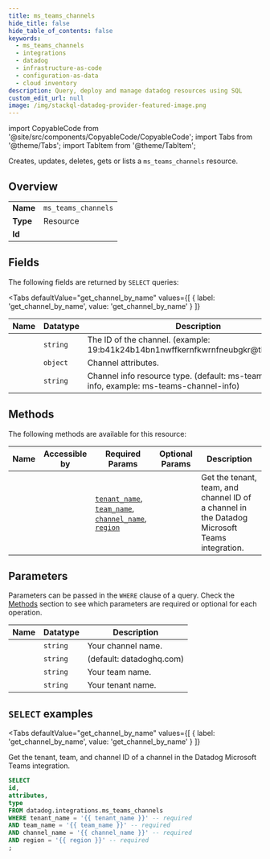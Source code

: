 ```yaml
--- 
title: ms_teams_channels
hide_title: false
hide_table_of_contents: false
keywords:
  - ms_teams_channels
  - integrations
  - datadog
  - infrastructure-as-code
  - configuration-as-data
  - cloud inventory
description: Query, deploy and manage datadog resources using SQL
custom_edit_url: null
image: /img/stackql-datadog-provider-featured-image.png
---
```


import CopyableCode from '@site/src/components/CopyableCode/CopyableCode';
import Tabs from '@theme/Tabs';
import TabItem from '@theme/TabItem';

Creates, updates, deletes, gets or lists a <code>ms_teams_channels</code> resource.

## Overview
<table><tbody>
<tr><td><b>Name</b></td><td><code>ms_teams_channels</code></td></tr>
<tr><td><b>Type</b></td><td>Resource</td></tr>
<tr><td><b>Id</b></td><td><CopyableCode code="datadog.integrations.ms_teams_channels" /></td></tr>
</tbody></table>

## Fields

The following fields are returned by `SELECT` queries:

<Tabs
    defaultValue="get_channel_by_name"
    values={[
        { label: 'get_channel_by_name', value: 'get_channel_by_name' }
    ]}
>
<TabItem value="get_channel_by_name">

<table>
<thead>
    <tr>
    <th>Name</th>
    <th>Datatype</th>
    <th>Description</th>
    </tr>
</thead>
<tbody>
<tr>
    <td><CopyableCode code="id" /></td>
    <td><code>string</code></td>
    <td>The ID of the channel. (example: 19:b41k24b14bn1nwffkernfkwrnfneubgkr@thread.tacv2)</td>
</tr>
<tr>
    <td><CopyableCode code="attributes" /></td>
    <td><code>object</code></td>
    <td>Channel attributes.</td>
</tr>
<tr>
    <td><CopyableCode code="type" /></td>
    <td><code>string</code></td>
    <td>Channel info resource type. (default: ms-teams-channel-info, example: ms-teams-channel-info)</td>
</tr>
</tbody>
</table>
</TabItem>
</Tabs>

## Methods

The following methods are available for this resource:

<table>
<thead>
    <tr>
    <th>Name</th>
    <th>Accessible by</th>
    <th>Required Params</th>
    <th>Optional Params</th>
    <th>Description</th>
    </tr>
</thead>
<tbody>
<tr>
    <td><a href="#get_channel_by_name"><CopyableCode code="get_channel_by_name" /></a></td>
    <td><CopyableCode code="select" /></td>
    <td><a href="#parameter-tenant_name"><code>tenant_name</code></a>, <a href="#parameter-team_name"><code>team_name</code></a>, <a href="#parameter-channel_name"><code>channel_name</code></a>, <a href="#parameter-region"><code>region</code></a></td>
    <td></td>
    <td>Get the tenant, team, and channel ID of a channel in the Datadog Microsoft Teams integration.</td>
</tr>
</tbody>
</table>

## Parameters

Parameters can be passed in the `WHERE` clause of a query. Check the [Methods](#methods) section to see which parameters are required or optional for each operation.

<table>
<thead>
    <tr>
    <th>Name</th>
    <th>Datatype</th>
    <th>Description</th>
    </tr>
</thead>
<tbody>
<tr id="parameter-channel_name">
    <td><CopyableCode code="channel_name" /></td>
    <td><code>string</code></td>
    <td>Your channel name.</td>
</tr>
<tr id="parameter-region">
    <td><CopyableCode code="region" /></td>
    <td><code>string</code></td>
    <td>(default: datadoghq.com)</td>
</tr>
<tr id="parameter-team_name">
    <td><CopyableCode code="team_name" /></td>
    <td><code>string</code></td>
    <td>Your team name.</td>
</tr>
<tr id="parameter-tenant_name">
    <td><CopyableCode code="tenant_name" /></td>
    <td><code>string</code></td>
    <td>Your tenant name.</td>
</tr>
</tbody>
</table>

## `SELECT` examples

<Tabs
    defaultValue="get_channel_by_name"
    values={[
        { label: 'get_channel_by_name', value: 'get_channel_by_name' }
    ]}
>
<TabItem value="get_channel_by_name">

Get the tenant, team, and channel ID of a channel in the Datadog Microsoft Teams integration.

```sql
SELECT
id,
attributes,
type
FROM datadog.integrations.ms_teams_channels
WHERE tenant_name = '{{ tenant_name }}' -- required
AND team_name = '{{ team_name }}' -- required
AND channel_name = '{{ channel_name }}' -- required
AND region = '{{ region }}' -- required
;
```
</TabItem>
</Tabs>
